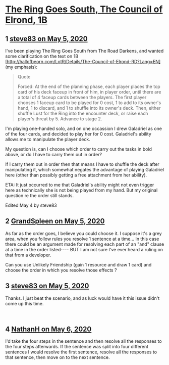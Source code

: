 # [The Ring Goes South, The Council of Elrond, 1B](https://community.fantasyflightgames.com/topic/308169-the-ring-goes-south-the-council-of-elrond-1b/)

## 1 [steve83 on May 5, 2020](https://community.fantasyflightgames.com/topic/308169-the-ring-goes-south-the-council-of-elrond-1b/?do=findComment&comment=3934546)

I've been playing The Ring Goes South from The Road Darkens, and wanted some clarification on the text on 1B [http://hallofbeorn.com/LotR/Details/The-Council-of-Elrond-RD?Lang=EN] (my emphasis):

> Quote
> 
> Forced: At the end of the planning phase, each player places the top card of his deck faceup in front of him, in player order, until there are a total of 4 faceup cards between the players. The first player chooses 1 faceup card to be played for 0 cost, 1 to add to its owner's hand, 1 to discard, and 1 to shuffle into its owner's deck. Then, either shuffle Lust for the Ring into the encounter deck, or raise each player's threat by 5. Advance to stage 2.

I'm playing one-handed solo, and on one occassion I drew Galadriel as one of the four cards, and decided to play her for 0 cost. Galadriel's ability allows me to manipulate the player deck.

My question is, can I choose which order to carry out the tasks in bold above, or do I have to carry them out in order?

If I carry them out in order then that means I have to shuffle the deck after manipulating it, which somewhat negates the advantage of playing Galadriel here (other than possibly getting a free attachment from her ability).

ETA: It just occurred to me that Galadriel's ability might not even trigger here as technically she is not being played from my hand. But my original question re the order still stands.

Edited May 4 by steve83

## 2 [GrandSpleen on May 5, 2020](https://community.fantasyflightgames.com/topic/308169-the-ring-goes-south-the-council-of-elrond-1b/?do=findComment&comment=3934560)

As far as the order goes, I believe you could choose it. I suppose it's a grey area, when you follow rules you resolve 1 sentence at a time... In this case there could be an argument made for resolving each part of an "and" clause at a time in the order listed---- BUT I am not sure I've ever heard a ruling on that from a developer.

Can you use Unlikely Friendship (gain 1 resource and draw 1 card) and choose the order in which you resolve those effects ?

## 3 [steve83 on May 5, 2020](https://community.fantasyflightgames.com/topic/308169-the-ring-goes-south-the-council-of-elrond-1b/?do=findComment&comment=3934585)

Thanks. I just beat the scenario, and as luck would have it this issue didn't come up this time.

 

## 4 [NathanH on May 6, 2020](https://community.fantasyflightgames.com/topic/308169-the-ring-goes-south-the-council-of-elrond-1b/?do=findComment&comment=3935542)

I'd take the four steps in the sentence and then resolve all the responses to the four steps afterwards. If the sentence was split into four different sentences I would resolve the first sentence, resolve all the responses to that sentence, then move on to the next sentence.

